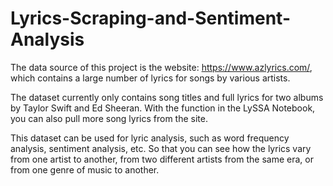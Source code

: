 # Lyrics-Scraping-and-Sentiment-Analysis

The data source of this project is the website: https://www.azlyrics.com/, which contains a large number of lyrics for songs by various artists.

The dataset currently only contains song titles and full lyrics for two albums by Taylor Swift and Ed Sheeran. With the function in the LySSA Notebook, you can also pull more song lyrics from the site.

This dataset can be used for lyric analysis, such as word frequency analysis, sentiment analysis, etc. So that you can see how the lyrics vary from one artist to another, from two different artists from the same era, or from one genre of music to another.
